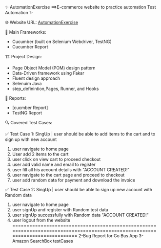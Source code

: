 ✨ AutomationExercise ==>E-commerce website to practice automation Test Automation ✨

🌐 Website URL: [AutomationExercise](https://www.automationexercise.com/)

📝 Main Frameworks:
   - Cucumber (built on Selenium Webdriver, TestNG)
   - Cucumber Report


🏗️ Project Design:
   - Page Object Model (POM) design pattern
   - Data-Driven framework using Fakar 
   - Fluent design approach
   - Selenuim Java
   - step_definintion,Pages, Runner, and Hooks

📄 Reports:
   - [cucmber Report]
   - TestNG Report
 

🔍️ Covered Test Cases:

✅ Test Case 1: SingUp | user should be able to add items to the cart and to sign up with new account
   1.  user navigate to home page
   2.  User add 2 items to the cart
   3.  user click on view cart to proceed checkout
   4.  user add valid name and email to register
   5.  user fill all his account details with "ACCOUNT CREATED!"
   6.  user navigate to the cart page and proceed to checkout
   7.  user add random data for payment and download the invoice
   
✅ Test Case 2: SingUp | user should be able to sign up new account with Random data
  1.  user navigate to home page
  2.  user signUp and register with Random test data
  3.  user signUp successfully with Random data "ACCOUNT CREATED!"
  4.  user logout from the website
=============================================================================================================================
2-Bug Report for Go Bus App
3-Amazon SearchBox testCases
